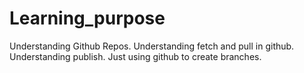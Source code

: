 # Learning_purpose
Understanding Github Repos.
Understanding fetch and pull in github.
Understanding publish.
Just using github to create branches.
